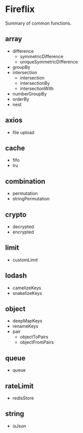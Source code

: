 # Fireflix

Summary of common functions.

## array

- difference
  - symmetricDifference
  - uniqueSymmetricDifference
- groupBy
- intersection
  - intersection
  - intersectionBy
  - intersectionWith
- numberGroupBy
- orderBy
- nest

## axios

- file upload

## cache

- fifo
- lru

## combination

- permutation
- stringPermutation

## crypto

- decrypted
- encrypted

## limit

- customLimit

## lodash

- camelizeKeys
- snakelizeKeys

## object

- deepMapKeys
- renameKeys
- pair
  - objectToPairs
  - objectFromPairs

## queue

- queue

## rateLimit

- redisStore

## string

- isJson
